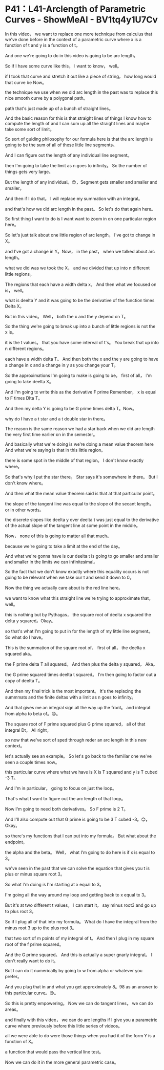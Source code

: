 # P41：L41-Arclength of Parametric Curves - ShowMeAI - BV1tq4y1U7Cv

In this video， we want to replace one more technique from calculus that we've done before in the context of a parametric curve where x is a function of t and y is a function of t。

 And one we're going to do in this video is going to be arc length。

 So if I have some curve like this， I want to know， well。

 if I took that curve and stretch it out like a piece of string， how long would that curve be Now。

 the technique we use when we did arc length in the past was to replace this nice smooth curve by a polygonal path。

 path that's just made up of a bunch of straight lines。

 And the basic reason for this is that straight lines of things I know how to compute the length of and I can sum up all the straight lines and maybe take some sort of limit。

 So sort of guiding philosophy for our formula here is that the arc length is going to be the sum of all of these little line segments。

 And I can figure out the length of any individual line segment。

 then I'm going to take the limit as n goes to infinity。 So the number of things gets very large。

 But the length of any individual。😊，Segment gets smaller and smaller and smaller。

 And then if I do that， I will replace my summation with an integral。

 and that's how we did arc length in the past。 So let's do that again here。

 So first thing I want to do is I want want to zoom in on one particular region here。

 So let's just talk about one little region of arc length。 I've got to change in X。

 and I've got a change in Y。Now， in the past， when we talked about arc length。

 what we did was we took the X， and we divided that up into n different little regions。

 The regions that each have a width delta x。 And then what we focused on is， well。

 what is deelta Y and it was going to be the derivative of the function times Delta X。

 But in this video。 Well， both the x and the y depend on T。

 So the thing we're going to break up into a bunch of little regions is not the x is。

 it is the t values。 that you have some interval of t's。 You break that up into n different regions。

 each have a width delta T。 And then both the x and the y are going to have a change in x and a change in y as you change your T。

 So the approximations I'm going to make is going to be。 first of all， I'm going to take deelta X。

 And I'm going to write this as the derivative F prime Remember， x is equal to F times Dlta T。

 And then my delta Y is going to be G prime times delta T。Now。

 why do I have a t star and a t double star in there。

 The reason is the same reason we had a star back when we did arc length the very first time earlier on in the semester。

 And basically what we're doing is we're doing a mean value theorem here And what we're saying is that in this little region。

 there is some spot in the middle of that region。 I don't know exactly where。

 So that's why I put the star there。 Star says it's somewhere in there。 But I don't know where。

 And then what the mean value theorem said is that at that particular point。

 the slope of the tangent line was equal to the slope of the secant length。 or in other words。

 the discrete slopes like deelta y over deelta t was just equal to the derivative of the actual slope of the tangent line at some point in the middle。

 Now， none of this is going to matter all that much。

 because we're going to take a limit at the end of the day。

 And what we're gonna have is our deelta t is going to go smaller and smaller and smaller in the limits we can infinitesimal。

 So the fact that we don't know exactly where this equality occurs is not going to be relevant when we take our t and send it down to 0。

Now the thing we actually care about is the red line here。

 we want to know what this straight line we're trying to approximate that， well。

 this is nothing but by Pythagas， the square root of deelta x squared the delta y squared。Okay。

 so that's what I'm going to put in for the length of my little line segment。 So what do I have。

 This is the summation of the square root of， first of all， the deelta x squared aka。

 the F prime delta T all squared。 And then plus the delta y squared。 Aka。

 the G prime squared times deelta t squared。 I'm then going to factor out a copy of deelta T。

 And then my final trick is the most important。 It's the replacing the summmats and the finite deltas with a limit as n goes to infinity。

 And that gives me an integral sign all the way up the front。 and integral from alpha to beta of。😊。

The square root of F prime squared plus G prime squared， all of that integral Dt。 All right。

 so now that we've sort of sped through reder an arc length in this new context。

 let's actually see an example。 So let's go back to the familiar one we've seen a couple times now。

 this particular curve where what we have is X is T squared and y is T cubed -3 T。

 And I'm in particular， going to focus on just the loop。

 That's what I want to figure out the arc length of that loop。

 Now I'm going to need both derivatives。 So F prime is 2 T。

 And I'll also compute out that G prime is going to be 3 T cubed -3。😊，Okay。

 so there's my functions that I can put into my formula。 But what about the endpoint。

 the alpha and the beta。 Well， what I'm going to do here is if x is equal to 3。

 we've seen in the past that we can solve the equation that gives you t is plus or minus square root 3。

 So what I'm doing is I'm starting at x equal to 3。

 I'm going all the way around my loop and getting back to x equal to 3。

 But it's at two different t values。 I can start it， say minus root3 and go up to plus root 3。

 So if I plug all of that into my formula。 What do I have the integral from the minus root 3 up to the plus root 3。

 that two sort of m points of my integral of t。 And then I plug in my square root of the f prime squared。

 And the G prime squared。 And this is actually a super gnarly integral。 I don't really want to do it。

 But I can do it numerically by going to w from alpha or whatever you prefer。

 And you plug that in and what you get approximately 8。98 as an answer to this particular curve。😊。

So this is pretty empowering。 Now we can do tangent lines， we can do areas。

 and finally with this video， we can do arc lengths if I give you a parametric curve where previously before this little series of videos。

 all we were able to do were those things when you had it of the form Y is a function of X。

 a function that would pass the vertical line test。

 Now we can do it in the more general parametric case。

